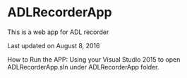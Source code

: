 # ADLRecorderApp
This is a web app for ADL recorder

Last updated on August 8, 2016

How to Run the APP: 
Using your Visual Studio 2015 to open ADLRecorderApp.sln under ADLRecorderApp folder.
